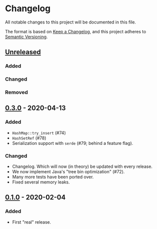 # Changelog
All notable changes to this project will be documented in this file.

The format is based on [Keep a Changelog](https://keepachangelog.com/en/1.0.0/),
and this project adheres to [Semantic Versioning](https://semver.org/spec/v2.0.0.html).

## [Unreleased]
### Added

### Changed

### Removed

## [0.3.0] - 2020-04-13
### Added
- `HashMap::try_insert` (#74)
- `HashSetRef` (#78)
- Serialization support with `serde` (#79; behind a feature flag).

### Changed
- Changelog. Which will now (in theory) be updated with every release.
- We now implement Java's "tree bin optimization" (#72).
- Many more tests have been ported over.
- Fixed several memory leaks.

## [0.1.0] - 2020-02-04
### Added
- First "real" release.

[Unreleased]: https://github.com/jonhoo/inferno/compare/v0.1.0...HEAD
[0.1.0]: https://github.com/jonhoo/inferno/compare/6cda7c8e7501b9b7453e7a2db269a994a99c0660...v0.1.0
[0.3.0]: https://github.com/jonhoo/inferno/compare/v0.2.1...v0.3.0
